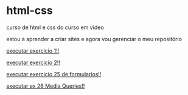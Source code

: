 # html-css
 curso de html e css do curso em video

estou a aprender a criar sites e agora vou gerenciar o meu repositório

<a href="https://ricardocn99.github.io/html-css/exercicios/ex.001/"> executar exercicio 1!! <a>


<a href="https://ricardocn99.github.io/html-css/exercicios/ex.002/"> executar exercicio 2!!<a>

<a href="https://ricardocn99.github.io/html-css/exercicios/ex.025/"> executar exercicio 25 de formularios!! </a>

<a href="https://ricardocn99.github.io/html-css/exercicios/ex.026/"> executar ex 26 Media Queries!! <a>